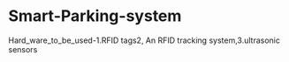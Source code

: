 # Smart-Parking-system

Hard_ware_to_be_used-1.RFID tags2, An RFID tracking system,3.ultrasonic sensors
